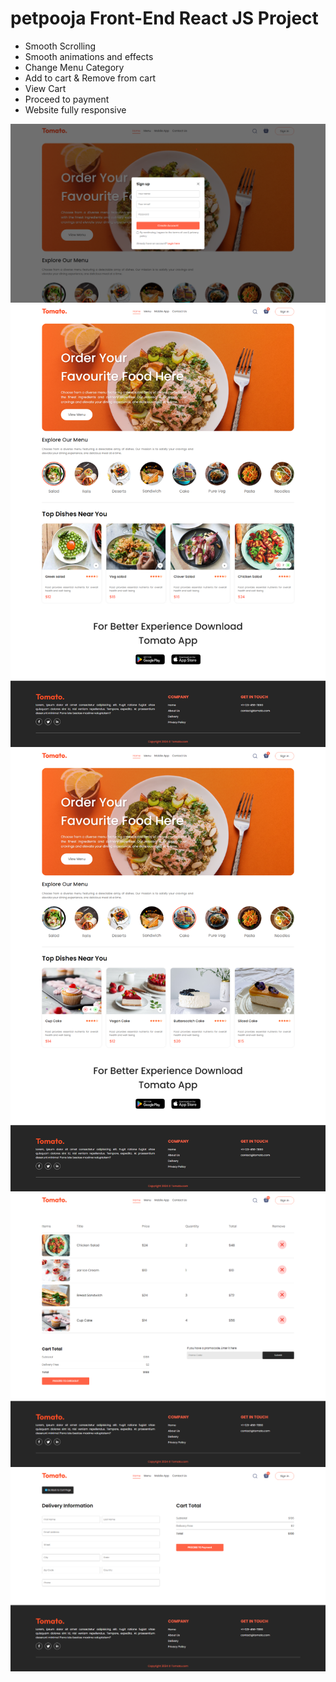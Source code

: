 # petpooja Front-End React JS Project

- Smooth Scrolling
- Smooth animations and effects
- Change Menu Category
- Add to cart & Remove from cart
- View Cart
- Proceed to payment
- Website fully responsive

<img src='./screenshots/5.png'>
<img src='./screenshots/1.png'>
<img src='./screenshots/2.png'>
<img src='./screenshots/3.png'>
<img src='./screenshots/4.png'>